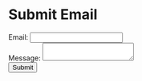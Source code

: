 <!DOCTYPE html>
<html>
<head>
  <title>Submit Email</title>
</head>
<body>
  <h1>Submit Email</h1>
  
  <form id="myForm">
    <label for="email">Email:</label>
    <input type="email" id="email" name="email" required>
    <br>
    <label for="message">Message:</label>
    <textarea id="message" name="message" required></textarea>
    <br>
    <button type="submit">Submit</button>
  </form>
  
  <script src="script.js">
document.getElementById('myForm').addEventListener('submit', function(event) {
  event.preventDefault();  // Prevent form from submitting and page refreshing
  
  // Get the email and message values from the form inputs
  var email = document.getElementById('email').value;
  var message = document.getElementById('message').value;
  
  // Send the email and message to the specified recipient
  var recipient = 'Zacharia.chemoiwyo@mpesafoundationacademy.ac.ke';
  sendEmail(email, recipient, message);
  
  // Clear the form
  document.getElementById('myForm').reset();
});

function sendEmail(email, recipient, message) {
  // You can implement your own logic here to send the email to the recipient
  // For demonstration purposes, we'll just log the email and message to the console
  console.log('Email sent to ' + recipient + ' from ' + email + ': ' + message);
}
</script>
</body>
</html>

